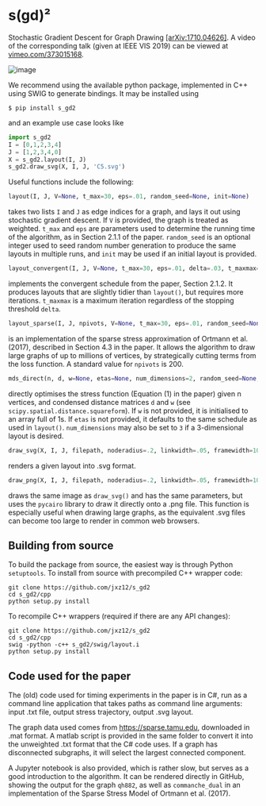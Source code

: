 # s(gd)²
Stochastic Gradient Descent for Graph Drawing [[arXiv:1710.04626]](https://arxiv.org/abs/1710.04626). A video of the corresponding talk (given at IEEE VIS 2019) can be viewed at [vimeo.com/373015168](https://vimeo.com/373015168).

![image](https://media.giphy.com/media/JoaboGdTq1sXNnnIND/giphy.gif)


We recommend using the available python package, implemented in C++ using SWIG to generate bindings. It may be installed using
```
$ pip install s_gd2
```
and an example use case looks like
```python
import s_gd2
I = [0,1,2,3,4]
J = [1,2,3,4,0]
X = s_gd2.layout(I, J)
s_gd2.draw_svg(X, I, J, 'C5.svg')
```

Useful functions include the following:
```python
layout(I, J, V=None, t_max=30, eps=.01, random_seed=None, init=None)
```
takes two lists `I` and `J` as edge indices for a graph, and lays it out using stochastic gradient descent. If `V` is provided, the graph is treated as weighted. `t_max` and `eps` are parameters used to determine the running time of the algorithm, as in Section 2.1.1 of the paper. `random_seed` is an optional integer used to seed random number generation to produce the same layouts in multiple runs, and `init` may be used if an initial layout is provided.
```python
layout_convergent(I, J, V=None, t_max=30, eps=.01, delta=.03, t_maxmax=200, random_seed=None, init=None)
```
implements the convergent schedule from the paper, Section 2.1.2. It produces layouts that are slightly tidier than `layout()`, but requires more iterations. `t_maxmax` is a maximum iteration regardless of the stopping threshold `delta`.
```python
layout_sparse(I, J, npivots, V=None, t_max=30, eps=.01, random_seed=None, init=None)
```
is an implementation of the sparse stress approximation of Ortmann et al. (2017), described in Section 4.3 in the paper. It allows the algorithm to draw large graphs of up to millions of vertices, by strategically cutting terms from the loss function. A standard value for `npivots` is 200.
```python
mds_direct(n, d, w=None, etas=None, num_dimensions=2, random_seed=None, init=None)
```
directly optimises the stress function (Equation (1) in the paper) given n vertices, and condensed distance matrices `d` and `w` (see `scipy.spatial.distance.squareform`). If `w` is not provided, it is initialised to an array full of 1s. If `etas` is not provided, it defaults to the same schedule as used in `layout()`. `num_dimensions` may also be set to `3` if a 3-dimensional layout is desired.
```python
draw_svg(X, I, J, filepath, noderadius=.2, linkwidth=.05, framewidth=1000, border=50, nodeopacity=1, linkopacity=1)
```
renders a given layout into .svg format.
```python
draw_png(X, I, J, filepath, noderadius=.2, linkwidth=.05, framewidth=1000, border=50, nodeopacity=1, linkopacity=1)
```
draws the same image as `draw_svg()` and has the same parameters, but uses the `pycairo` library to draw it directly onto a .png file. This function is especially useful when drawing large graphs, as the equivalent .svg files can become too large to render in common web browsers.


## Building from source
To build the package from source, the easiest way is through Python `setuptools`. To install from source with precompiled C++ wrapper code:

```shell
git clone https://github.com/jxz12/s_gd2
cd s_gd2/cpp
python setup.py install
```
To recompile C++ wrappers (required if there are any API changes):
```shell
git clone https://github.com/jxz12/s_gd2
cd s_gd2/cpp
swig -python -c++ s_gd2/swig/layout.i
python setup.py install
```

## Code used for the paper
The (old) code used for timing experiments in the paper is in C#, run as a command line application that takes paths as command line arguments: input .txt file, output stress trajectory, output .svg layout.

The graph data used comes from <https://sparse.tamu.edu>, downloaded in .mat format. A matlab script is provided in the same folder to convert it into the unweighted .txt format that the C# code uses. If a graph has disconnected subgraphs, it will select the largest connected component.

A Jupyter notebook is also provided, which is rather slow, but serves as a good introduction to the algorithm. It can be rendered directly in GitHub, showing the output for the graph `qh882`, as well as `commanche_dual` in an implementation of the Sparse Stress Model of Ortmann et al. (2017).
